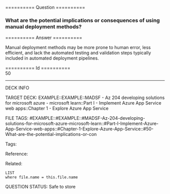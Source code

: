 ========== Question ==========  

### What are the potential implications or consequences of using manual deployment methods?  

========== Answer ==========  

Manual deployment methods may be more prone to human error, less efficient, and
lack the automated testing and validation steps typically included in automated
deployment pipelines.

========== Id ==========  
50

---

DECK INFO

TARGET DECK: EXAMPLE::EXAMPLE::MADSF - Az 204 developing solutions for microsoft azure - microsoft learn::Part I - Implement Azure App Service web apps::Chapter 1 - Explore Azure App Service

FILE TAGS: #EXAMPLE::#EXAMPLE::#MADSF-Az-204-developing-solutions-for-microsoft-azure-microsoft-learn::#Part-I-Implement-Azure-App-Service-web-apps::#Chapter-1-Explore-Azure-App-Service::#50-What-are-the-potential-implications-or-con

Tags:

Reference:

Related:

```dataview
LIST
where file.name = this.file.name
```
QUESTION STATUS: Safe to store
